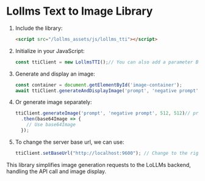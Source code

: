 # Lollms Text to Image Library
1. Include the library:
   ```html
   <script src="/lollms_assets/js/lollms_tti"></script>
   ```

2. Initialize in your JavaScript:
   ```javascript
   const ttiClient = new LollmsTTI();// You can also add a parameter BaseUrl which is by default "http://localhost:9600"
   ```

3. Generate and display an image:
   ```javascript
   const container = document.getElementById('image-container');
   await ttiClient.generateAndDisplayImage('prompt', 'negative prompt', 512, 512, container); // The container must be a div
   ```

4. Or generate image separately:
   ```javascript
   ttiClient.generateImage('prompt', 'negative prompt', 512, 512)// prompt, negative prompt, width, height
     .then(base64Image => {
       // Use base64Image
     });
   ```
5. To change the server base url, we can use:
   ```javascript
   ttiClient.setBaseUrl("http://localhost:9600"); // Change to the right server address
   ```
   

This library simplifies image generation requests to the LoLLMs backend, handling the API call and image display.
